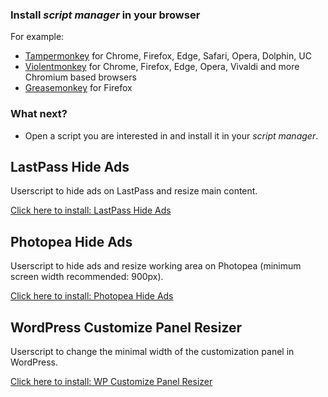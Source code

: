 ### Install _script manager_ in your browser

For example:

* [Tampermonkey](http://www.tampermonkey.net/) for Chrome, Firefox, Edge, Safari, Opera, Dolphin, UC
* [Violentmonkey](https://violentmonkey.github.io/) for Chrome, Firefox, Edge, Opera, Vivaldi and more Chromium based browsers
* [Greasemonkey](https://www.greasespot.net/) for Firefox

### What next?

* Open a script you are interested in and install it in your _script manager_.

## LastPass Hide Ads

Userscript to hide ads on LastPass and resize main content.

[Click here to install: LastPass Hide Ads](https://raw.githubusercontent.com/kasiaizak/userscripts/master/lastpass-hide-ads.user.js)

## Photopea Hide Ads

Userscript to hide ads and resize working area on Photopea (minimum screen width recommended: 900px).

[Click here to install: Photopea Hide Ads](https://raw.githubusercontent.com/kasiaizak/userscripts/master/photopea-hide-ads.user.js)

## WordPress Customize Panel Resizer

Userscript to change the minimal width of the customization panel in WordPress.

[Click here to install: WP Customize Panel Resizer](https://raw.githubusercontent.com/kasiaizak/userscripts/master/wp-customize-panel-resizer.user.js)

